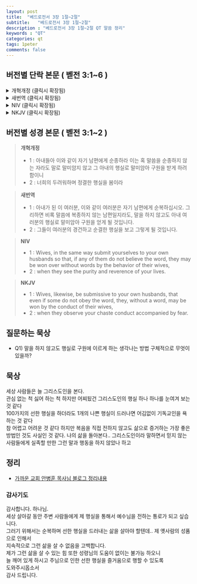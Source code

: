 ```yaml
---
layout: post
title:  "베드로전서 3장 1절~2절"
subtitle:   "베드로전서 3장 1절~2절"
description : "베드로전서 3장 1절~2절 QT 말씀 정리"
keywords : "QT"
categories: qt
tags: 1peter
comments: false
---
```


## 버전별 단락 본문 ( 벧전 3:1~6 )

<details>
<summary> 개혁개정 (클릭시 확장됨)</summary>
<div markdown="1">

>* `1 : 아내들아 이와 같이 자기 남편에게 순종하라 이는 혹 말씀을 순종하지 않는 자라도 말로 말미암지 않고 그 아내의 행실로 말미암아 구원을 받게 하려 함이니` 
>* `2 : 너희의 두려워하며 정결한 행실을 봄이라` 
>* 3 : 너희의 단장은 머리를 꾸미고 금을 차고 아름다운 옷을 입는 외모로 하지 말고 
>* 4 : 오직 마음에 숨은 사람을 온유하고 안정한 심령의 썩지 아니할 것으로 하라 이는 하나님 앞에 값진 것이니라 
>* 5 : 전에 하나님께 소망을 두었던 거룩한 부녀들도 이와 같이 자기 남편에게 순종함으로 자기를 단장하였나니 
>* 6 : 사라가 아브라함을 주라 칭하여 순종한 것 같이 너희는 선을 행하고 아무 두려운 일에도 놀라지 아니하면 그의 딸이 된 것이니라 
</div>
</details>

<details>
<summary> 새번역 (클릭시 확장됨)</summary>
<div markdown="1">

>* `1 : 아내가 된 이 여러분, 이와 같이 여러분은 자기 남편에게 순복하십시오. 그리하면 비록 말씀에 복종하지 않는 남편일지라도, 말을 하지 않고도 아내 여러분의 행실로 말미암아 구원을 얻게 될 것입니다.` 
>* `2 : 그들이 여러분의 경건하고 순결한 행실을 보고 그렇게 될 것입니다.` 
>* 3 : 여러분은 머리를 꾸미며 금붙이를 달거나 옷을 차려 입거나 하여 겉치장을 하지 말고, 
>* 4 : 썩지 않는 온유하고 정숙한 마음으로 속 사람을 단장하도록 하십시오. 그것이 하나님께서 보시기에 값진 것입니다. 
>* 5 : 전에 하나님께 소망을 두고 살던 거룩한 여자들도 이와 같이 자기를 단장하고, 자기 남편에게 순복하였습니다. 
>* 6 : 사라가 아브라함을 주인이라고 부르면서 그에게 순종하던 것과 같습니다. 여러분은 선을 행하고, 아무리 무서운 일도 두려워하지 않으니, 사라의 딸이 된 것입니다.
</div>
</details>

<details>
<summary> NIV (클릭시 확장됨)</summary>
<div markdown="1">

>* `1 : Wives, in the same way submit yourselves to your own husbands so that, if any of them do not believe the word, they may be won over without words by the behavior of their wives,` 
>* `2 : when they see the purity and reverence of your lives.` 
>* 3 : Your beauty should not come from outward adornment, such as elaborate hairstyles and the wearing of gold jewelry or fine clothes. 
>* 4 : Rather, it should be that of your inner self, the unfading beauty of a gentle and quiet spirit, which is of great worth in God’s sight. 
>* 5 : For this is the way the holy women of the past who put their hope in God used to adorn themselves. They submitted themselves to their own husbands, 
>* 6 : like Sarah, who obeyed Abraham and called him her lord. You are her daughters if you do what is right and do not give way to fear.
</div>
</details>

<details>
<summary> NKJV (클릭시 확장됨)</summary>
<div markdown="1">

>* `1 : Wives, likewise, be submissive to your own husbands, that even if some do not obey the word, they, without a word, may be won by the conduct of their wives,` 
>* `2 : when they observe your chaste conduct accompanied by fear.` 
>* 3 : Do not let your adornment be merely outward—arranging the hair, wearing gold, or putting on fine apparel—
>* 4 : rather let it be the hidden person of the heart, with the incorruptible beauty of a gentle and quiet spirit, which is very precious in the sight of God. 
>* 5 : For in this manner, in former times, the holy women who trusted in God also adorned themselves, being submissive to their own husbands, 
>* 6 : as Sarah obeyed Abraham, calling him lord, whose daughters you are if you do good and are not afraid with any terror.
</div>
</details>

## 버전별 성경 본문 ( 벧전 3:1~2 )

> **개혁개정**
>* 1 : 아내들아 이와 같이 자기 남편에게 순종하라 이는 혹 말씀을 순종하지 않는 자라도 말로 말미암지 않고 그 아내의 행실로 말미암아 구원을 받게 하려 함이니 
>* 2 : 너희의 두려워하며 정결한 행실을 봄이라 

> **새번역**
>* 1 : 아내가 된 이 여러분, 이와 같이 여러분은 자기 남편에게 순복하십시오. 그리하면 비록 말씀에 복종하지 않는 남편일지라도, 말을 하지 않고도 아내 여러분의 행실로 말미암아 구원을 얻게 될 것입니다. 
>* 2 : 그들이 여러분의 경건하고 순결한 행실을 보고 그렇게 될 것입니다. 

> **NIV**
>* 1 : Wives, in the same way submit yourselves to your own husbands so that, if any of them do not believe the word, they may be won over without words by the behavior of their wives, 
>* 2 : when they see the purity and reverence of your lives. 

> **NKJV**
>* 1 : Wives, likewise, be submissive to your own husbands, that even if some do not obey the word, they, without a word, may be won by the conduct of their wives, 
>* 2 : when they observe your chaste conduct accompanied by fear. 

## 질문하는 묵상

* Q1) 말을 하지 않고도 행실로 구원에 이르게 하는 생각나는 방법 구체적으로 무엇이 있을까?

## 묵상

세상 사람들은 늘 그리스도인을 본다.  
관심 없는 척 싫어 하는 척 하지만 어찌됬건 그리스도인의 행실 하나 하나를 눈여겨 보는 것 같다  
100가지의 선한 행실을 하더라도 1개의 나쁜 행실이 드러나면 어김없이 기독교인을 욕하는 것 같다  
참 어렵고 어려운 것 같다 
하지만 복음을 직접 전하지 않고도 삶으로 증거하는 가장 좋은 방법인 것도 사실인 것 같다. 
나의 삶을 돌아본다.. 그리스도인이라 말하면서 믿지 않는 사람들에게 실족할 만한 그런 말과 행동을 하지 않았나 하고  

## 정리
* [가까운 교회 안병훈 목사님 블로그 정리내용](https://blog.naver.com/tolerance2018/)

### 감사기도

감사합니다. 하나님.  
세상 살아갈 동안 주변 사람들에게 제 행실을 통해서 예수님을 전하는 통로가 되고 싶습니다.  
그러기 위해서는 순복하며 선한 행실을 드러내는 삶을 살아야 할텐데.. 제 옛사람의 성품으로 인해서  
지속적으로 그런 삶을 살 수 없음을 고백합니다.  
제가 그런 삶을 살 수 있는 힘 또한 성령님의 도움이 없이는 불가능 하오니  
늘 깨어 있게 하시고 주님으로 인한 선한 행실을 즐거움으로 행할 수 있도록  
도와주시옵소서  
감사 드립니다. 